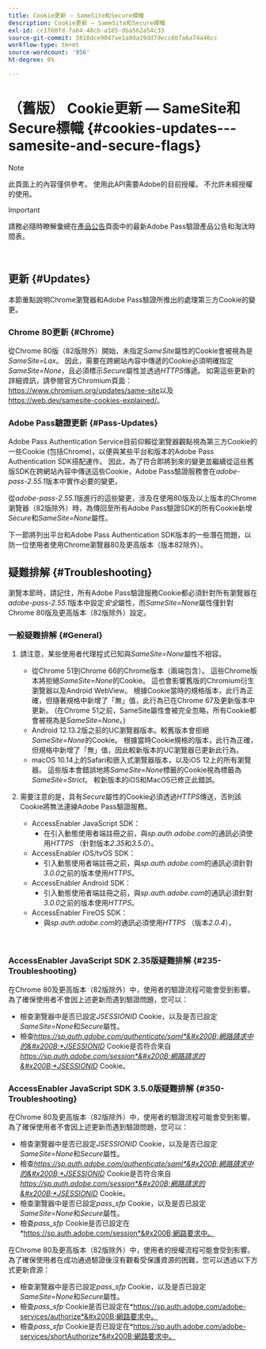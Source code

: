 ```yaml
---
title: Cookie更新 — SameSite和Secure標幟
description: Cookie更新 — SameSite和Secure標幟
exl-id: cc1f60fd-fa64-48cb-a185-dba562a54c33
source-git-commit: 3818dce9847ae1a0da19dd7decc6b7a6a74a46cc
workflow-type: tm+mt
source-wordcount: '956'
ht-degree: 0%

---
```


# （舊版） Cookie更新 — SameSite和Secure標幟 {#cookies-updates---samesite-and-secure-flags}

>[!NOTE]
>
>此頁面上的內容僅供參考。 使用此API需要Adobe的目前授權。 不允許未經授權的使用。

>[!IMPORTANT]
>
> 請務必隨時瞭解彙總在[產品公告](/help/authentication/product-announcements.md)頁面中的最新Adobe Pass驗證產品公告和淘汰時間表。

</br>


## 更新 {#Updates}

本節重點說明Chrome瀏覽器和Adobe Pass驗證所推出的處理第三方Cookie的變更。



### Chrome 80更新 {#Chrome}

從Chrome 80版（82版除外）開始，未指定&#x200B;*SameSite*&#x200B;屬性的Cookie會被視為是&#x200B;*SameSite=Lax*。 因此，需要在跨網站內容中傳遞的Cookie必須明確指定&#x200B;*SameSite=None*，且必須標示&#x200B;*Secure*&#x200B;屬性並透過&#x200B;*HTTPS*&#x200B;傳遞。 如需這些更新的詳細資訊，請參閱官方Chromium頁面： <https://www.chromium.org/updates/same-site>以及<https://web.dev/samesite-cookies-explained/>。


### Adobe Pass驗證更新 {#Pass-Updates}

Adobe Pass Authentication Service目前仰賴從瀏覽器觀點視為第三方Cookie的一些Cookie (包括Chrome)，以便與某些平台和版本的Adobe Pass Authentication SDK搭配運作。 因此，為了符合即將到來的變更並繼續從這些舊版SDK在跨網站內容中傳送這些Cookie，Adobe Pass驗證服務會在&#x200B;*adobe-pass-2.55.1*&#x200B;版本中實作必要的變更。

從&#x200B;*adobe-pass-2.55.1*&#x200B;版進行的這些變更，涉及在使用80版及以上版本的Chrome瀏覽器（82版除外）時，為傳回至所有Adobe Pass驗證SDK的所有Cookie新增&#x200B;*Secure*&#x200B;和&#x200B;*SameSite=None*&#x200B;屬性。

下一節將列出平台和Adobe Pass Authentication SDK版本的一些潛在問題，以防一位使用者使用Chrome瀏覽器80及更高版本（版本82除外）。

## 疑難排解 {#Troubleshooting}

瀏覽本節時，請記住，所有Adobe Pass驗證服務Cookie都必須針對所有瀏覽器在&#x200B;*adobe-pass-2.55.1*&#x200B;版本中設定&#x200B;*安全*&#x200B;屬性，而&#x200B;*SameSite=None*&#x200B;屬性僅針對Chrome 80版及更高版本（82版除外）設定。


### 一般疑難排解 {#General}

1. 請注意，某些使用者代理程式已知與&#x200B;*SameSite=None*&#x200B;屬性不相容。

   - 從Chrome 51到Chrome 66的Chrome版本（兩端包含）。 這些Chrome版本將拒絕&#x200B;*SameSite=None*&#x200B;的Cookie。 這也會影響舊版的Chromium衍生瀏覽器以及Android WebView。 根據Cookie當時的規格版本，此行為正確，但隨著規格中新增了「無」值，此行為已在Chrome 67及更新版本中更新。 (在Chrome 51之前，SameSite屬性會被完全忽略，所有Cookie都會被視為是&#x200B;*SameSite=None*。)
   - Android 12.13.2版之前的UC瀏覽器版本。較舊版本會拒絕&#x200B;*SameSite=None*&#x200B;的Cookie。 根據當時Cookie規格的版本，此行為正確，但規格中新增了「無」值，因此較新版本的UC瀏覽器已更新此行為。
   - macOS 10.14上的Safari和嵌入式瀏覽器版本，以及iOS 12上的所有瀏覽器。 這些版本會錯誤地將&#x200B;*SameSite=None*&#x200B;標籤的Cookie視為標籤為&#x200B;*SameSite=Strict*。 較新版本的iOS和MacOS已修正此錯誤。


1. 需要注意的是，具有&#x200B;*Secure*&#x200B;屬性的Cookie必須透過&#x200B;*HTTPS*&#x200B;傳送，否則該Cookie將無法連線Adobe Pass驗證服務。

   - AccessEnabler JavaScript SDK：
      - 在引入動態使用者端註冊之前，與&#x200B;*sp.auth.adobe.com*&#x200B;的通訊必須使用&#x200B;*HTTPS* （針對版本&#x200B;*2.35*&#x200B;和&#x200B;*3.5.0*）。
   - AccessEnabler iOS/tvOS SDK：
      - 引入動態使用者端註冊之前，與&#x200B;*sp.auth.adobe.com*&#x200B;的通訊必須針對&#x200B;*3.0.0*&#x200B;之前的版本使用&#x200B;*HTTPS*。
   - AccessEnabler Android SDK：
      - 引入動態使用者端註冊之前，與&#x200B;*sp.auth.adobe.com*&#x200B;的通訊必須針對&#x200B;*3.0.0*&#x200B;之前的版本使用&#x200B;*HTTPS*。
   - AccessEnabler FireOS SDK：
      - 與&#x200B;*sp.auth.adobe.com*&#x200B;的通訊必須使用&#x200B;*HTTPS* （版本&#x200B;*2.0.4*）。

</br>

### AccessEnabler JavaScript SDK 2.35版疑難排解 {#235-Troubleshooting}

在Chrome 80及更高版本（82版除外）中，使用者的驗證流程可能會受到影響。 為了確保使用者不會因上述更新而遇到驗證問題，您可以：

- 檢查瀏覽器中是否已設定&#x200B;*JSESSIONID* Cookie，以及是否已設定&#x200B;*SameSite=None*&#x200B;和&#x200B;*Secure*&#x200B;屬性。
- 檢查&#x200B;*https://sp.auth.adobe.com/authenticate/saml*&#x200B;網路請求中的&#x200B;*JSESSIONID* Cookie是否符合來自&#x200B;*https://sp.auth.adobe.com/session*&#x200B;網路請求的&#x200B;*JSESSIONID* Cookie。


### AccessEnabler JavaScript SDK 3.5.0版疑難排解 {#350-Troubleshooting}

在Chrome 80及更高版本（82版除外）中，使用者的驗證流程可能會受到影響。 為了確保使用者不會因上述更新而遇到驗證問題，您可以：

- 檢查瀏覽器中是否已設定&#x200B;*JSESSIONID* Cookie，以及是否已設定&#x200B;*SameSite=None*&#x200B;和&#x200B;*Secure*&#x200B;屬性。
- 檢查&#x200B;*https://sp.auth.adobe.com/authenticate/saml*&#x200B;網路請求中的&#x200B;*JSESSIONID* Cookie是否符合來自&#x200B;*https://sp.auth.adobe.com/session*&#x200B;網路請求的&#x200B;*JSESSIONID* Cookie。
- 檢查瀏覽器中是否已設定&#x200B;*pass\_sfp* Cookie，以及是否已設定&#x200B;*SameSite=None*&#x200B;和&#x200B;*Secure*&#x200B;屬性。
- 檢查&#x200B;*pass\_sfp* Cookie是否已設定在&#x200B;*https://sp.auth.adobe.com/session*&#x200B;網路要求中。


在Chrome 80及更高版本（82版除外）中，使用者的授權流程可能會受到影響。 為了確保使用者在成功通過驗證後沒有觀看受保護資源的困難，您可以透過以下方式更新資源：

- 檢查瀏覽器中是否已設定&#x200B;*pass\_sfp* Cookie，以及是否已設定&#x200B;*SameSite=None*&#x200B;和&#x200B;*Secure*&#x200B;屬性。
- 檢查&#x200B;*pass\_sfp* Cookie是否已設定在&#x200B;*https://sp.auth.adobe.com/adobe-services/authorize*&#x200B;網路要求中。
- 檢查&#x200B;*pass\_sfp* Cookie是否已設定在&#x200B;*https://sp.auth.adobe.com/adobe-services/shortAuthorize*&#x200B;網路要求中。
